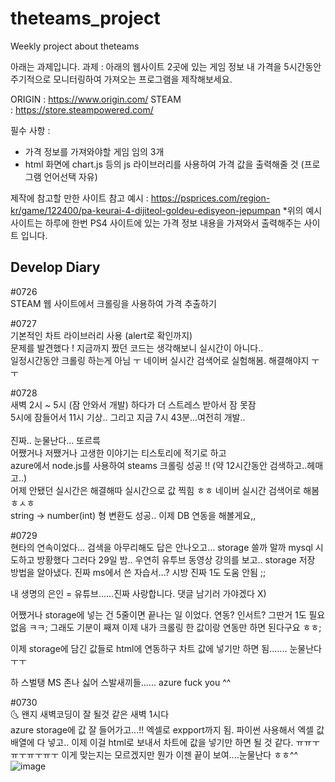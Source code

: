 # theteams_project
Weekly project about theteams

아래는 과제입니다.
과제 :
아래의 웹사이트 2곳에 있는 게임 정보 내 가격을 5시간동안 주기적으로 모니터링하여 가져오는 프로그램을 제작해보세요.

ORIGIN : https://www.origin.com/
STEAM : https://store.steampowered.com/

필수 사항 :
- 가격 정보를 가져와야할 게임 임의 3개
- html 화면에 chart.js 등의 js 라이브러리를 사용하여 가격 값을 출력해줄 것
(프로그램 언어선택 자유)

제작에 참고할 만한 사이트
참고 예시 : https://psprices.com/region-kr/game/122400/pa-keurai-4-dijiteol-goldeu-edisyeon-jepumpan
*위의 예시 사이트는 하루에 한번 PS4 사이트에 있는 가격 정보 내용을 가져와서 출력해주는 사이트 입니다.

Develop Diary
------------------------------------------------------------------------------------------------------

#0726 <br>
STEAM 웹 사이트에서 크롤링을 사용하여 가격 추출하기 <br>

#0727 <br>
기본적인 차트 라이브러리 사용 (alert로 확인까지) <br>
문제를 발견했다 ! 지금까지 짰던 코드는 생각해보니 실시간이 아니다.. <br> 
일정시간동안 크롤링 하는게 아님 ㅜ 네이버 실시간 검색어로 실험해봄. 해결해야지 ㅜㅜ <br>

#0728<br>
새벽 2시 ~ 5시 (잠 안와서 개발) 하다가 더 스트레스 받아서 잠 못잠 <br>
5시에 잠들어서 11시 기상.. 그리고 지금 7시 43분...여전히 개발..<br>
<br>
진짜.. 눈물난다... 또르륵
<br>
어쨌거나 저쨌거나 고생한 이야기는 티스토리에 적기로 하고<br>
azure에서 node.js를 사용하여 steams 크롤링 성공 !! (약 12시간동안 검색하고..헤매고..)<br>
어제 안됐던 실시간은 해결해따 실시간으로 값 찍힘 ㅎㅎ 네이버 실시간 검색어로 해봄 ㅎㅅㅎ<br>
string -> number(int) 형 변환도 성공.. 이제 DB 연동을 해볼게요,,<br>

#0729 <br>
현타의 연속이었다... 검색을 아무리해도 답은 안나오고... storage 쓸까 말까 mysql 시도하고 방황했다
그러다 29일 밤.. 우연히 유투브 동영상 강의를 보고.. storage 저장 방법을 알아냈다.
진짜 ms에서 쓴 자습서...? 시방 진짜 1도 도움 안됨 ;;

내 생명의 은인 = 유튜브......진짜 사랑합니다. 댓글 남기러 가야겠다 X)

어쨌거나 storage에 넣는 건 5줄이면 끝나는 일 이었다. 연동? 인서트? 그딴거 1도 필요없음 ㅋㅋ;
그래도 기분이 째져 이제 내가 크롤링 한 값이랑 연동만 하면 된다구요 ㅎㅎ;

이제 storage에 담긴 값들로 html에 연동하구 차트 값에 넣기만 하면 됨....... 눈물난다 ㅜㅜ

하 스벌탱 MS 존나 싫어 스발새끼들...... azure fuck you ^^ 

#0730 <br>
🌜 왠지 새벽코딩이 잘 될것 같은 새벽 1시다 <br>
azure storage에 값 잘 들어가고...!! 엑셀로 expport까지 됨.
파이썬 사용해서 엑셀 값 배열에 다 넣고.. 이제 이걸 html로 보내서 차트에 값을 넣기만 하면 될 것 같다.
ㅠㅠㅜㅠㅜㅠㅜㅠㅜ 이게 맞는지는 모르겠지만 뭔가 이젠 끝이 보여....눈물난다 ㅎㅎ^^
![image](https://user-images.githubusercontent.com/42020919/62144822-66234b00-b32d-11e9-801f-54cb9defbcd0.png)


